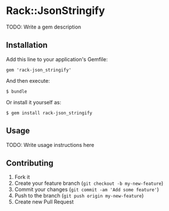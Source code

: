 # Rack::JsonStringify

TODO: Write a gem description

## Installation

Add this line to your application's Gemfile:

    gem 'rack-json_stringify'

And then execute:

    $ bundle

Or install it yourself as:

    $ gem install rack-json_stringify

## Usage

TODO: Write usage instructions here

## Contributing

1. Fork it
2. Create your feature branch (`git checkout -b my-new-feature`)
3. Commit your changes (`git commit -am 'Add some feature'`)
4. Push to the branch (`git push origin my-new-feature`)
5. Create new Pull Request
